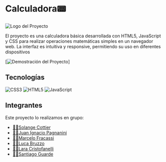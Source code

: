 # Calculadora📟

![Logo del Proyecto](https://st2.depositphotos.com/1552219/9330/i/450/depositphotos_93303606-stock-photo-calculator-options-counter.jpg)

El proyecto es una calculadora básica desarrollada con HTML5, JavaScript y CSS para realizar operaciones matemáticas simples en un navegador web. La interfaz es intuitiva y responsive, permitiendo su uso en diferentes dispositivos

[![Demostración del Proyecto](D:\sol\PORTFOLIO\Calculadora\Calculadora\video)]

## Tecnologías

![CSS3](https://img.shields.io/badge/css3-%231572B6.svg?style=for-the-badge&logo=css3&logoColor=white) ![HTML5](https://img.shields.io/badge/html5-%23E34F26.svg?style=for-the-badge&logo=html5&logoColor=white) ![JavaScript](https://img.shields.io/badge/javascript-%23323330.svg?style=for-the-badge&logo=javascript&logoColor=%23F7DF1E)

## Integrantes 

Este proyecto lo realizamos en grupo:
- [👩‍💻Solange Cottier](https://github.com/cottier55)
- [👨‍💻Juan Ignacio Pagnanini](https://github.com/juanipagnanini)
- [👨‍💻Marcelo Fracassi](https://github.com/MarceloFracassi)
- [👨‍💻Luca Bruzzo](https://github.com/BruzzoLuca)
- [👩‍💻Lara Cristofanelli](https://github.com/Lara-Sofia)
- [👨‍💻Santiago Guarde](https://github.com/SantiagoGuarde)
